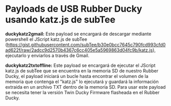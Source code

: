 # Payloads de USB Rubber Ducky usando katz.js de subTee

**duckykatz2gmail:** Este payload se encargará de descargar mediante powershell el JScript katz.js de subTee (https://gist.githubusercontent.com/subTee/b30e0bcc7645c790fcd993cfd0ad622f/raw/2adcc9d2570b4367c6cc405e5a5969863d04fc9b/katz.js), ejecutarlo y enviarlos a través de Gmail.

**duckykatz2txtoffline:** Este payload se encargará de ejecutar el JScript katz.js de subTee que se encuentra en la memoria SD de nuestro Rubber Ducky, el payload iniciará un bucle hasta encontrar el volumen de la memoria que contenga el "katz.js" lo ejecutará y guardará la información extraida en un archivo TXT dentro de la memoria SD. Para usar este payload se necesita tener la versión Twin Ducky Firmware flasheada en el Rubber Ducky.
